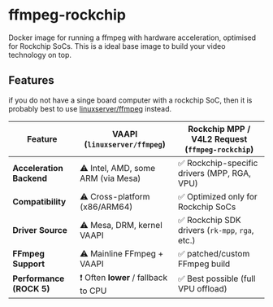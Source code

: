 # ffmpeg-rockchip
Docker image for running a ffmpeg with hardware acceleration, optimised for Rockchip SoCs. This is a ideal base image to build your video technology on top.

## Features

if you do not have a singe board computer with a rockchip SoC, then it is probably best to use [linuxserver/ffmpeg](https://hub.docker.com/r/linuxserver/ffmpeg) instead.


| Feature                     | VAAPI (`linuxserver/ffmpeg`)        | Rockchip MPP / V4L2 Request (`ffmpeg-rockchip`) |
|----------------------------|--------------------------------------|--------------------------------------------------|
| **Acceleration Backend**   |  ⚠️ Intel, AMD, some ARM (via Mesa)     | ✅ Rockchip-specific drivers (MPP, RGA, VPU)        |
| **Compatibility**          |  ⚠️ Cross-platform (x86/ARM64)          | ✅ Optimized only for Rockchip SoCs                |
| **Driver Source**          |  ⚠️ Mesa, DRM, kernel VAAPI             | ✅ Rockchip SDK drivers (`rk-mpp`, `rga`, etc.)     |
| **FFmpeg Support**         |  ⚠️ Mainline FFmpeg + VAAPI             | ✅  patched/custom FFmpeg build            |
| **Performance (ROCK 5)**   | ❗ Often **lower** / fallback to CPU | ✅ Best possible (full VPU offload)              |


